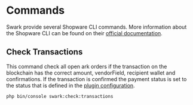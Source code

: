 # Commands

Swark provide several Shopware CLI commands. More information about the Shopware CLI can be found on their [official documentation](https://docs.shopware.com/en/shopware-5-en/tutorials-and-faq/shopware-cli).

## Check Transactions

This command check all open ark orders if the transaction on the blockchain has the correct amount, vendorField, recipient wallet and confirmations. If the transaction is confirmed the payment status is set to the status that is defined in the [plugin configuration](/configuration/#payment-status). 

    php bin/console swark:check:transactions